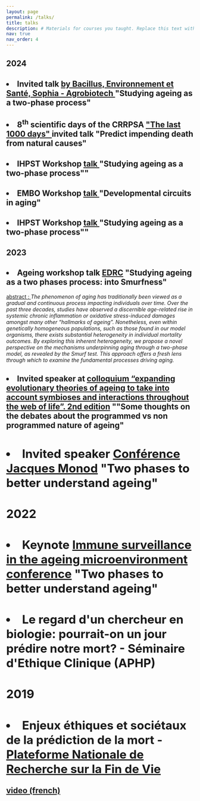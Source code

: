 ```yaml
---
layout: page
permalink: /talks/
title: talks
description: # Materials for courses you taught. Replace this text with your description.
nav: true
nav_order: 4
---
```

<div class="publications">
<h2 class="year">2024</h2>
<h2><li><b>Invited talk  <a href="https://institut-sophia-agrobiotech.paca.hub.inrae.fr/equipes-isa/bes"> by Bacillus, Environnement et Santé, Sophia - Agrobiotech </a> "Studying ageing as a two-phase process"</b></li></h2>
<h2><li><b>8<sup>th</sup> scientific days of the CRRPSA  <a href="https://crrpsa.fr/post/65ca3f9565323951790000e1"> "The last 1000 days" </a> invited talk "Predict impending death from natural causes"</b></li></h2>
<h2><li><b>IHPST Workshop <a href="https://u-paris.fr/who-am-i/en/theoretical-lessons-from-the-biology-of-aging-workshop/"> talk </a> "Studying ageing as a two-phase process""</b></li></h2>
<h2><li><b>EMBO Workshop <a href="https://meetings.embo.org/event/24-aging"> talk </a> "Developmental circuits in aging"</b></li></h2>
<h2><li><b>IHPST Workshop <a href="https://u-paris.fr/who-am-i/en/theoretical-lessons-from-the-biology-of-aging-workshop/"> talk </a> "Studying ageing as a two-phase process""</b></li></h2>

<h2 class="year">2023</h2>
<h2><li><b>Ageing workshop talk <a href="https://edrclyon.sciencesconf.org/">EDRC</a> "Studying ageing as a two phases process: into Smurfness"</b></li></h2>
<u>abstract : </u> <i>The phenomenon of aging has traditionally been viewed as a gradual and continuous process impacting individuals over time. Over the past three decades, studies have observed a discernible age-related rise in systemic chronic inflammation or oxidative stress-induced damages amongst many other “hallmarks of ageing”. Nonetheless, even within genetically homogeneous populations, such as those found in our model organisms, there exists substantial heterogeneity in individual mortality outcomes. By exploring this inherent heterogeneity, we propose a novel perspective on the mechanisms underpinning aging through a two-phase model, as revealed by the Smurf test. This approach offers a fresh lens through which to examine the fundamental processes driving aging. </i>
<h2><li><b>Invited speaker at <a href="https://isyeb.mnhn.fr/fr/agenda/colloquium-expanding-evolutionary-theories-ageing-take-account-symbioses-and-interactions">colloquium “expanding evolutionary theories of ageing to take into account symbioses and interactions throughout the web of life”. 2nd edition</a> ""Some thoughts on the debates about the programmed vs non programmed nature of ageing" 
<h2><li><b>Invited speaker <a href="https://www.insb.cnrs.fr/fr/croissance-et-regeneration-durant-le-developpement-et-le-vieillissement">Conférence Jacques Monod</a> "Two phases to better understand ageing"</b></li></h2>
<h2 class="year">2022</h2>
<h2><li>Keynote <a href="https://www.immunology.org/events/immune-surveillance-in-the-ageing-microenvironment">Immune surveillance in the ageing microenvironment conference</a> "Two phases to better understand ageing"</li></h2>
<h2><li><b>Le regard d'un chercheur en biologie: pourrait-on un jour prédire notre mort? - Séminaire d'Ethique Clinique (APHP) </b></li></h2>
 
<h2 class="year">2019</h2>
<h2><li><b>Enjeux éthiques et sociétaux de la prédiction de la mort - <a href = "https://www.plateforme-recherche-findevie.fr/">Plateforme Nationale de Recherche sur la Fin de Vie </a> </b></li></h2>
<p><a href="https://www.youtube.com/watch?v=AA60A5vhMeU&ab_channel=PlateformeRecherchefindevie ">video (french) </a>


 